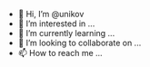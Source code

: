 - 👋 Hi, I’m @unikov
- 👀 I’m interested in ...
- 🌱 I’m currently learning ...
- 💞️ I’m looking to collaborate on ...
- 📫 How to reach me ...

<!---
unikov/unikov is a ✨ special ✨ repository because its `README.md` (this file) appears on your GitHub profile.
You can click the Preview link to take a look at your changes.
--->

